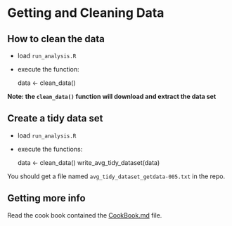 # Getting and Cleaning Data

## How to clean the data

- load `run_analysis.R`
- execute the function:

    data <- clean_data()

__Note: the `clean_data()` function will download and extract the data set__

## Create a tidy data set

- load `run_analysis.R`
- execute the functions:

    data <- clean_data()
    write_avg_tidy_dataset(data)

You should get a file named `avg_tidy_dataset_getdata-005.txt` in the repo.

## Getting more info

Read the cook book contained the [CookBook.md](https://github.com/syl20bnr/getdata-005/blob/master/CookBook.md)
file.

